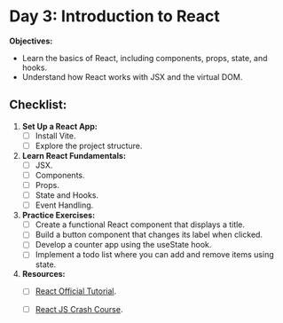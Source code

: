# Day 3: Introduction to React

**Objectives:**

- Learn the basics of React, including components, props, state, and hooks.
- Understand how React works with JSX and the virtual DOM.

## Checklist:

1. **Set Up a React App:**
   - [ ] Install Vite.
   - [ ] Explore the project structure.

2. **Learn React Fundamentals:**
   - [ ] JSX.
   - [ ] Components.
   - [ ] Props.
   - [ ] State and Hooks.
   - [ ] Event Handling.

3. **Practice Exercises:**
   - [ ] Create a functional React component that displays a title.
   - [ ] Build a button component that changes its label when clicked.
   - [ ] Develop a counter app using the useState hook.
   - [ ] Implement a todo list where you can add and remove items using state.

4. **Resources:**
   - [ ] [React Official Tutorial](https://reactjs.org/tutorial/tutorial.html).
   - [ ] [React JS Crash Course](https://www.youtube.com/watch?v=LDB4uaJ87e0).

